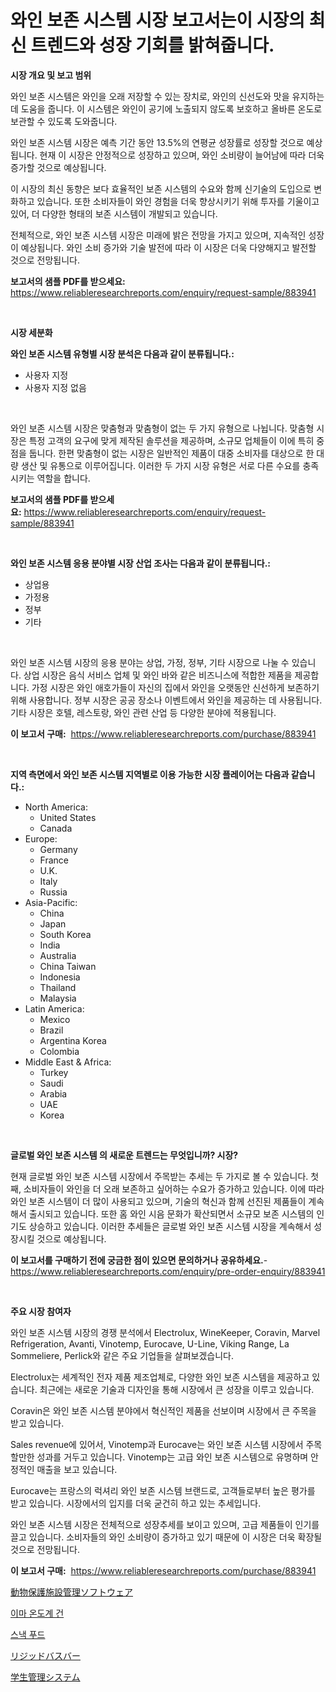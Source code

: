 <p><h1>와인 보존 시스템 시장 보고서는이 시장의 최신 트렌드와 성장 기회를 밝혀줍니다.</h1></p><p><strong>시장 개요 및 보고 범위</strong></p>
<p><p>와인 보존 시스템은 와인을 오래 저장할 수 있는 장치로, 와인의 신선도와 맛을 유지하는 데 도움을 줍니다. 이 시스템은 와인이 공기에 노출되지 않도록 보호하고 올바른 온도로 보관할 수 있도록 도와줍니다.</p><p>와인 보존 시스템 시장은 예측 기간 동안 13.5%의 연평균 성장률로 성장할 것으로 예상됩니다. 현재 이 시장은 안정적으로 성장하고 있으며, 와인 소비량이 늘어남에 따라 더욱 증가할 것으로 예상됩니다.</p><p>이 시장의 최신 동향은 보다 효율적인 보존 시스템의 수요와 함께 신기술의 도입으로 변화하고 있습니다. 또한 소비자들이 와인 경험을 더욱 향상시키기 위해 투자를 기울이고 있어, 더 다양한 형태의 보존 시스템이 개발되고 있습니다.</p><p>전체적으로, 와인 보존 시스템 시장은 미래에 밝은 전망을 가지고 있으며, 지속적인 성장이 예상됩니다. 와인 소비 증가와 기술 발전에 따라 이 시장은 더욱 다양해지고 발전할 것으로 전망됩니다.</p></p>
<p><strong>보고서의 샘플 PDF를 받으세요:</strong> <a href="https://www.reliableresearchreports.com/enquiry/request-sample/883941">https://www.reliableresearchreports.com/enquiry/request-sample/883941</a></p>
<p>&nbsp;</p>
<p><strong>시장 세분화</strong></p>
<p><strong>와인 보존 시스템 유형별 시장 분석은 다음과 같이 분류됩니다.:</strong></p>
<p><ul><li>사용자 지정</li><li>사용자 지정 없음</li></ul></p>
<p>&nbsp;</p>
<p><p>와인 보존 시스템 시장은 맞춤형과 맞춤형이 없는 두 가지 유형으로 나뉩니다. 맞춤형 시장은 특정 고객의 요구에 맞게 제작된 솔루션을 제공하며, 소규모 업체들이 이에 특히 중점을 둡니다. 한편 맞춤형이 없는 시장은 일반적인 제품이 대중 소비자를 대상으로 한 대량 생산 및 유통으로 이루어집니다. 이러한 두 가지 시장 유형은 서로 다른 수요를 충족시키는 역할을 합니다.</p></p>
<p><strong>보고서의 샘플 PDF를 받으세요:</strong>&nbsp;<a href="https://www.reliableresearchreports.com/enquiry/request-sample/883941">https://www.reliableresearchreports.com/enquiry/request-sample/883941</a></p>
<p>&nbsp;</p>
<p><strong> 와인 보존 시스템 응용 분야별 시장 산업 조사는 다음과 같이 분류됩니다.:</strong></p>
<p><ul><li>상업용</li><li>가정용</li><li>정부</li><li>기타</li></ul></p>
<p>&nbsp;</p>
<p><p>와인 보존 시스템 시장의 응용 분야는 상업, 가정, 정부, 기타 시장으로 나눌 수 있습니다. 상업 시장은 음식 서비스 업체 및 와인 바와 같은 비즈니스에 적합한 제품을 제공합니다. 가정 시장은 와인 애호가들이 자신의 집에서 와인을 오랫동안 신선하게 보존하기 위해 사용합니다. 정부 시장은 공공 장소나 이벤트에서 와인을 제공하는 데 사용됩니다. 기타 시장은 호텔, 레스토랑, 와인 관련 산업 등 다양한 분야에 적용됩니다.</p></p>
<p><strong>이 보고서 구매:</strong>&nbsp; <a href="https://www.reliableresearchreports.com/purchase/883941">https://www.reliableresearchreports.com/purchase/883941</a></p>
<p>&nbsp;</p>
<p><strong>지역 측면에서 와인 보존 시스템 지역별로 이용 가능한 시장 플레이어는 다음과 같습니다.:</strong></p>
<p><ul>
    <li>
        North America:
        <ul>
            <li>United States</li>
            <li>Canada</li>
        </ul>
    </li>
    <li>
        Europe:
        <ul>
            <li>Germany</li>
            <li>France</li>
            <li>U.K.</li>
            <li>Italy</li>
            <li>Russia</li>
        </ul>
    </li>
    <li>
        Asia-Pacific:
        <ul>
            <li>China</li>
            <li>Japan</li>
            <li>South Korea</li>
            <li>India</li>
            <li>Australia</li>
            <li>China Taiwan</li>
            <li>Indonesia</li>
            <li>Thailand</li>
            <li>Malaysia</li>
        </ul>
    </li>
    <li>
        Latin America:
        <ul>
            <li>Mexico</li>
            <li>Brazil</li>
            <li>Argentina Korea</li>
            <li>Colombia</li>
        </ul>
    </li>
    <li>
        Middle East & Africa:
        <ul>
            <li>Turkey</li>
            <li>Saudi</li>
            <li>Arabia</li>
            <li>UAE</li>
            <li>Korea</li>
        </ul>
    </li>
    </ul></p>
<p>&nbsp;</p>
<p><strong>글로벌 와인 보존 시스템 의 새로운 트렌드는 무엇입니까? 시장?</strong></p>
<p><p>현재 글로벌 와인 보존 시스템 시장에서 주목받는 추세는 두 가지로 볼 수 있습니다. 첫째, 소비자들이 와인을 더 오래 보존하고 싶어하는 수요가 증가하고 있습니다. 이에 따라 와인 보존 시스템이 더 많이 사용되고 있으며, 기술의 혁신과 함께 선진된 제품들이 계속해서 출시되고 있습니다. 또한 홈 와인 시음 문화가 확산되면서 소규모 보존 시스템의 인기도 상승하고 있습니다. 이러한 추세들은 글로벌 와인 보존 시스템 시장을 계속해서 성장시킬 것으로 예상됩니다.</p></p>
<p><strong>이 보고서를 구매하기 전에 궁금한 점이 있으면 문의하거나 공유하세요.</strong>- <a href="https://www.reliableresearchreports.com/enquiry/pre-order-enquiry/883941">https://www.reliableresearchreports.com/enquiry/pre-order-enquiry/883941</a></p>
<p>&nbsp;</p>
<p><strong>주요 시장 참여자</strong></p>
<p><p>와인 보존 시스템 시장의 경쟁 분석에서 Electrolux, WineKeeper, Coravin, Marvel Refrigeration, Avanti, Vinotemp, Eurocave, U-Line, Viking Range, La Sommeliere, Perlick와 같은 주요 기업들을 살펴보겠습니다. </p><p>Electrolux는 세계적인 전자 제품 제조업체로, 다양한 와인 보존 시스템을 제공하고 있습니다. 최근에는 새로운 기술과 디자인을 통해 시장에서 큰 성장을 이루고 있습니다. </p><p>Coravin은 와인 보존 시스템 분야에서 혁신적인 제품을 선보이며 시장에서 큰 주목을 받고 있습니다. </p><p>Sales revenue에 있어서, Vinotemp과 Eurocave는 와인 보존 시스템 시장에서 주목할만한 성과를 거두고 있습니다. Vinotemp는 고급 와인 보존 시스템으로 유명하며 안정적인 매출을 보고 있습니다. </p><p>Eurocave는 프랑스의 럭셔리 와인 보존 시스템 브랜드로, 고객들로부터 높은 평가를 받고 있습니다. 시장에서의 입지를 더욱 굳건히 하고 있는 추세입니다. </p><p>와인 보존 시스템 시장은 전체적으로 성장추세를 보이고 있으며, 고급 제품들이 인기를 끌고 있습니다. 소비자들의 와인 소비량이 증가하고 있기 때문에 이 시장은 더욱 확장될 것으로 전망됩니다.</p></p>
<p><strong>이 보고서 구매:</strong>&nbsp;&nbsp;<a href="https://www.reliableresearchreports.com/purchase/883941">https://www.reliableresearchreports.com/purchase/883941</a></p>
<p><p><a href="https://github.com/zjkmgcs938405/Market-Research-Report-List-1/blob/main/50093451507.md">動物保護施設管理ソフトウェア</a></p><p><a href="https://github.com/vsnao330707/Market-Research-Report-List-1/blob/main/28182871109.md">이마 온도계 건</a></p><p><a href="https://medium.com/@conradkirrlin76575/%EA%B3%BC%EC%9E%90-%EC%8B%9C%EC%9E%A5-%EC%8B%9C%EC%9E%A5-%EC%A0%90%EC%9C%A0%EC%9C%A8-%EC%8B%9C%EC%9E%A5-%EB%8F%99%ED%96%A5-%EB%B0%8F-%EB%AF%B8%EB%9E%98-%EC%84%B1%EC%9E%A5-%ED%83%90%EC%83%89-029bfc682b7d">스낵 푸드</a></p><p><a href="https://medium.com/@reyeshowell655/%E5%89%9B%E6%80%A7%E3%83%90%E3%82%B9%E3%83%90%E3%83%BC%E5%B8%82%E5%A0%B4-%E5%B8%82%E5%A0%B4cagr-%E5%B8%82%E5%A0%B4%E5%8B%95%E5%90%91-%E3%81%8A%E3%82%88%E3%81%B3%E6%88%90%E9%95%B7%E6%88%A6%E7%95%A5%E3%81%AB%E9%96%A2%E3%81%99%E3%82%8B%E6%B4%9E%E5%AF%9F-5378bf9f1d7c">リジッドバスバー</a></p><p><a href="https://github.com/mohamedbakry57/Market-Research-Report-List-3/blob/main/14608901506.md">学生管理システム</a></p></p>

